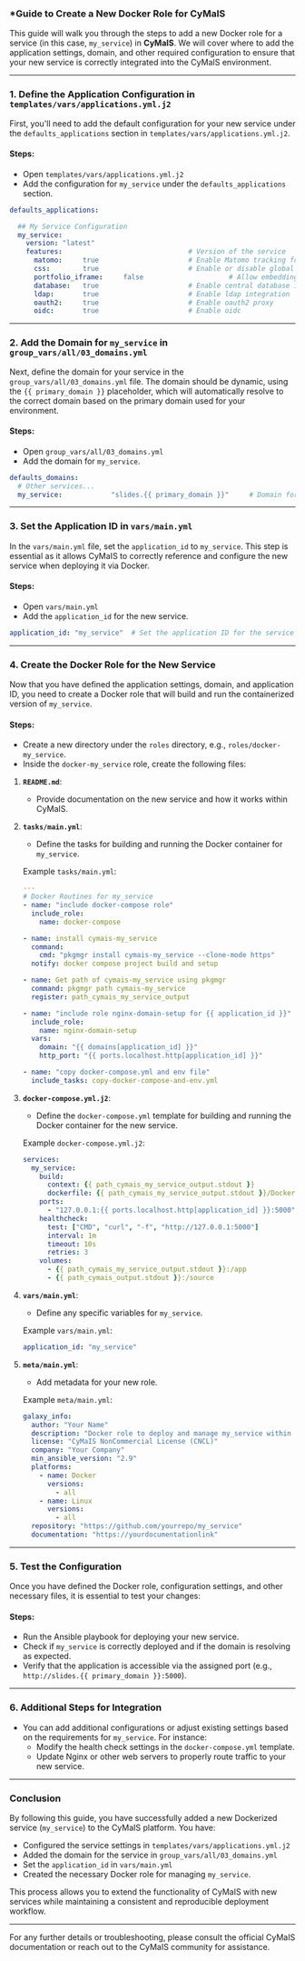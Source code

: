 ### *Guide to Create a New Docker Role for CyMaIS

This guide will walk you through the steps to add a new Docker role for a service (in this case, `my_service`) in **CyMaIS**. We will cover where to add the application settings, domain, and other required configuration to ensure that your new service is correctly integrated into the CyMaIS environment.

---

### **1. Define the Application Configuration in `templates/vars/applications.yml.j2`**

First, you'll need to add the default configuration for your new service under the `defaults_applications` section in `templates/vars/applications.yml.j2`.

#### **Steps:**
- Open `templates/vars/applications.yml.j2`
- Add the configuration for `my_service` under the `defaults_applications` section.

```yaml
defaults_applications:

  ## My Service Configuration
  my_service:
    version: "latest"
    features:                               # Version of the service
      matomo:     true                      # Enable Matomo tracking for analytics
      css:        true                      # Enable or disable global CSS styling
      portfolio_iframe:     false                     # Allow embedding the landing page in an iframe (if true)
      database:   true                      # Enable central database integration
      ldap:       true                      # Enable ldap integration
      oauth2:     true                      # Enable oauth2 proxy
      oidc:       true                      # Enable oidc
```

---

### **2. Add the Domain for `my_service` in `group_vars/all/03_domains.yml`**

Next, define the domain for your service in the `group_vars/all/03_domains.yml` file. The domain should be dynamic, using the `{{ primary_domain }}` placeholder, which will automatically resolve to the correct domain based on the primary domain used for your environment.

#### **Steps:**
- Open `group_vars/all/03_domains.yml`
- Add the domain for `my_service`.

```yaml
defaults_domains:
  # Other services...
  my_service:            "slides.{{ primary_domain }}"     # Domain for the new service
```

---

### **3. Set the Application ID in `vars/main.yml`**

In the `vars/main.yml` file, set the `application_id` to `my_service`. This step is essential as it allows CyMaIS to correctly reference and configure the new service when deploying it via Docker.

#### **Steps:**
- Open `vars/main.yml`
- Add the `application_id` for the new service.

```yaml
application_id: "my_service"  # Set the application ID for the service
```

---

### **4. Create the Docker Role for the New Service**

Now that you have defined the application settings, domain, and application ID, you need to create a Docker role that will build and run the containerized version of `my_service`.

#### **Steps:**
- Create a new directory under the `roles` directory, e.g., `roles/docker-my_service`.
- Inside the `docker-my_service` role, create the following files:

1. **`README.md`**:
    - Provide documentation on the new service and how it works within CyMaIS.

2. **`tasks/main.yml`**:
    - Define the tasks for building and running the Docker container for `my_service`.

    Example `tasks/main.yml`:
    ```yaml
    ---
    # Docker Routines for my_service
    - name: "include docker-compose role"
      include_role:
        name: docker-compose

    - name: install cymais-my_service
      command:
        cmd: "pkgmgr install cymais-my_service --clone-mode https"
      notify: docker compose project build and setup

    - name: Get path of cymais-my_service using pkgmgr
      command: pkgmgr path cymais-my_service
      register: path_cymais_my_service_output

    - name: "include role nginx-domain-setup for {{ application_id }}"
      include_role:
        name: nginx-domain-setup
      vars:
        domain: "{{ domains[application_id] }}"
        http_port: "{{ ports.localhost.http[application_id] }}"

    - name: "copy docker-compose.yml and env file"
      include_tasks: copy-docker-compose-and-env.yml
    ```

3. **`docker-compose.yml.j2`**:
    - Define the `docker-compose.yml` template for building and running the Docker container for the new service.

    Example `docker-compose.yml.j2`:
    ```yaml
    services:
      my_service:
        build:
          context: {{ path_cymais_my_service_output.stdout }}
          dockerfile: {{ path_cymais_my_service_output.stdout }}/Dockerfile
        ports:
          - "127.0.0.1:{{ ports.localhost.http[application_id] }}:5000"
        healthcheck:
          test: ["CMD", "curl", "-f", "http://127.0.0.1:5000"]
          interval: 1m
          timeout: 10s
          retries: 3
        volumes:
          - {{ path_cymais_my_service_output.stdout }}:/app
          - {{ path_cymais_output.stdout }}:/source
    ```

4. **`vars/main.yml`**:
    - Define any specific variables for `my_service`.

    Example `vars/main.yml`:
    ```yaml
    application_id: "my_service"
    ```

5. **`meta/main.yml`**:
    - Add metadata for your new role.

    Example `meta/main.yml`:
    ```yaml
    galaxy_info:
      author: "Your Name"
      description: "Docker role to deploy and manage my_service within CyMaIS."
      license: "CyMaIS NonCommercial License (CNCL)"
      company: "Your Company"
      min_ansible_version: "2.9"
      platforms:
        - name: Docker
          versions:
            - all
        - name: Linux
          versions:
            - all
      repository: "https://github.com/yourrepo/my_service"
      documentation: "https://yourdocumentationlink"
    ```

---

### **5. Test the Configuration**

Once you have defined the Docker role, configuration settings, and other necessary files, it is essential to test your changes:

#### **Steps:**
- Run the Ansible playbook for deploying your new service.
- Check if `my_service` is correctly deployed and if the domain is resolving as expected.
- Verify that the application is accessible via the assigned port (e.g., `http://slides.{{ primary_domain }}:5000`).

---

### **6. Additional Steps for Integration**

- You can add additional configurations or adjust existing settings based on the requirements for `my_service`. For instance:
  - Modify the health check settings in the `docker-compose.yml` template.
  - Update Nginx or other web servers to properly route traffic to your new service.

---

### **Conclusion**

By following this guide, you have successfully added a new Dockerized service (`my_service`) to the CyMaIS platform. You have:
- Configured the service settings in `templates/vars/applications.yml.j2`
- Added the domain for the service in `group_vars/all/03_domains.yml`
- Set the `application_id` in `vars/main.yml`
- Created the necessary Docker role for managing `my_service`.

This process allows you to extend the functionality of CyMaIS with new services while maintaining a consistent and reproducible deployment workflow.

---

For any further details or troubleshooting, please consult the official CyMaIS documentation or reach out to the CyMaIS community for assistance.